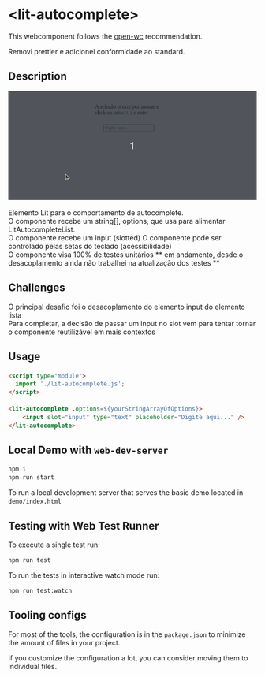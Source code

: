 # \<lit-autocomplete>

This webcomponent follows the [open-wc](https://github.com/open-wc/open-wc) recommendation.

Removi prettier e adicionei conformidade ao standard.

## Description

![GIF mostrando um componente de input com autocomplete](./lit-autocomplete.gif)

Elemento Lit para o comportamento de autocomplete. <br/>
O componente recebe um string[], options, que usa para alimentar LitAutocompleteList. <br/>
O componente recebe um input (slotted)
O componente pode ser controlado pelas setas do teclado (acessibilidade) <br/>
O componente visa 100% de testes unitários ** em andamento, desde o desacoplamento ainda não trabalhei na atualização dos testes ** <br/>

## Challenges
O principal desafio foi o desacoplamento do elemento input do elemento lista <br>
Para completar, a decisão de passar um input no slot vem para tentar tornar o componente reutilizável em mais contextos <br>


## Usage

```html
<script type="module">
  import './lit-autocomplete.js';
</script>

<lit-autocomplete .options=${yourStringArrayOfOptions}> 
    <input slot="input" type="text" placeholder="Digite aqui..." />
</lit-autocomplete>
```

## Local Demo with `web-dev-server`

```bash
npm i
npm run start
```

To run a local development server that serves the basic demo located in `demo/index.html`

## Testing with Web Test Runner

To execute a single test run:

```bash
npm run test
```
To run the tests in interactive watch mode run:

```bash
npm run test:watch
```

## Tooling configs

For most of the tools, the configuration is in the `package.json` to minimize the amount of files in your project.

If you customize the configuration a lot, you can consider moving them to individual files.


